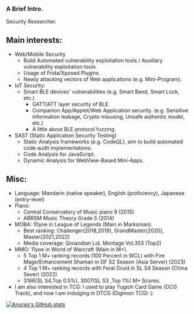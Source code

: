 ### A Brief Intro.

Security Researcher.

## Main interests:

- Web/Mobile Security
  - Build Automated vulnerability exploitation tools / Auxiliary vulnerability exploitation tools
  - Usage of Frida/Xposed Plugins.
  - Newly attacking vectors of Web applications (e.g. Mini-Program).
- IoT Security:
  - Smart BLE devices' vulnerabilities (e.g. Smart Band, Smart Lock, etc.)
    - GATT/ATT layer security of BLE.
    - Companion App/Applet/Web Application security. (e.g. Sensitive information leakage, Crypto misusing, Unsafe authentic model, etc.)
    - A little about BLE protocol fuzzing.
- SAST (Static Application Security Testing) 
  - Static Analysis frameworks (e.g. CodeQL), aim to build automated code audit implementations.
  - Code Analysis for JavaScript.
  - Dynamic Analysis for WebView-Based Mini-Apps.

## Misc:

- Language: Mandarin (native speaker), English (proficiency), Japanese (entry-level)
- Piano:
  - Central Conservatory of Music piano 9 (2015)
  - ABRSM Music Theory Grade 5 (2014)
- MOBA: 10yoe in League of Legends (Main in Marksman).
  - Best ranking: Challenger(2018,2019), GrandMaster(2020), Master(2021,2022)
  - Media coverage: Qixiaodian LoL Montage Vol.353 (Top2)
- MMO: 11yoe in World of Warcraft (Main in M+).
  - 5 Top 1 M+ ranking records (100 Percent in WCL) with Fire Mage/Enhancement Shaman in DF S2 Season (Asia Server) (2023)
  - 4 Top 1 M+ ranking records with Feral Druid in SL S4 Season (China Sever) (2022)
  - 3166(SL S4,Top 0.5%), 3007(SL S3 ,Top 1%) M+ Scores.
 - I am also interested in TCG: I used to play Yugioh Card Game (OCG Track), and now I am indulging in DTCG (Digimon TCG) :)

[![Anurag's GitHub stats](https://github-readme-stats.vercel.app/api?username=kee1ongz)](https://github.com/anuraghazra/github-readme-stats)

<!--
**kee1ongz/kee1ongz** is a ✨ _special_ ✨ repository because its `README.md` (this file) appears on your GitHub profile.

Here are some ideas to get you started:

- 🔭 I’m currently working on ...
- 🌱 I’m currently learning ...
- 👯 I’m looking to collaborate on ...
- 🤔 I’m looking for help with ...
- 💬 Ask me about ...
- 📫 How to reach me: ...
- 😄 Pronouns: ...
- ⚡ Fun fact: ...
-->
